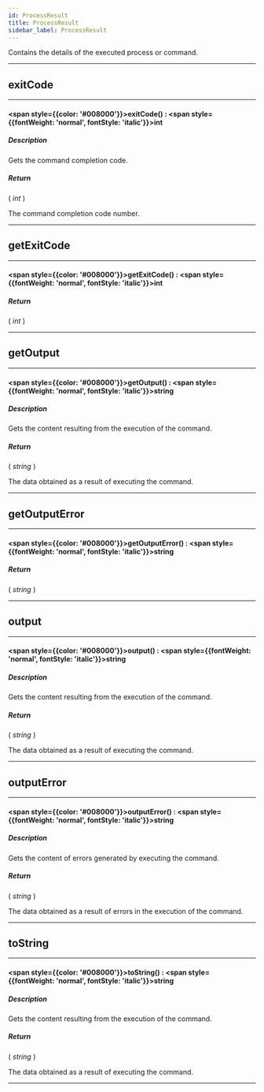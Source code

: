 ```yaml
---
id: ProcessResult
title: ProcessResult
sidebar_label: ProcessResult
---
```


Contains the details of the executed process or command.

---

## exitCode

---

#### <span style={{color: '#008000'}}>exitCode</span>() : <span style={{fontWeight: 'normal', fontStyle: 'italic'}}>int</span>
##### Description

Gets the command completion code.

##### Return

( _int_ )

The command completion code number.

---

## getExitCode

---

#### <span style={{color: '#008000'}}>getExitCode</span>() : <span style={{fontWeight: 'normal', fontStyle: 'italic'}}>int</span>
##### Return

( _int_ )


---

## getOutput

---

#### <span style={{color: '#008000'}}>getOutput</span>() : <span style={{fontWeight: 'normal', fontStyle: 'italic'}}>string</span>
##### Description

Gets the content resulting from the execution of the command.

##### Return

( _string_ )

The data obtained as a result of executing the command.

---

## getOutputError

---

#### <span style={{color: '#008000'}}>getOutputError</span>() : <span style={{fontWeight: 'normal', fontStyle: 'italic'}}>string</span>
##### Return

( _string_ )


---

## output

---

#### <span style={{color: '#008000'}}>output</span>() : <span style={{fontWeight: 'normal', fontStyle: 'italic'}}>string</span>
##### Description

Gets the content resulting from the execution of the command.

##### Return

( _string_ )

The data obtained as a result of executing the command.

---

## outputError

---

#### <span style={{color: '#008000'}}>outputError</span>() : <span style={{fontWeight: 'normal', fontStyle: 'italic'}}>string</span>
##### Description

Gets the content of errors generated by executing the command.

##### Return

( _string_ )

The data obtained as a result of errors in the execution of the command.

---

## toString

---

#### <span style={{color: '#008000'}}>toString</span>() : <span style={{fontWeight: 'normal', fontStyle: 'italic'}}>string</span>
##### Description

Gets the content resulting from the execution of the command.

##### Return

( _string_ )

The data obtained as a result of executing the command.

---

